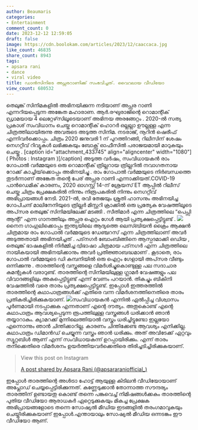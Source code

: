 ```yaml
---
author: Beaumaris
categories:
- Entertainment
comment_count: 0
date: 2023-12-12 12:59:05
draft: false
image: https://cdn.boolokam.com/articles/2023/12/caaccaca.jpg
like_count: 46835
share_count: 8943
tags:
- apsara rani
- dance
- viral video
title: ഡാൻസിനിടെ അപ്സരറാണിക്ക് സംഭവിച്ചത്. വൈറലായ വീഡിയോ
view_count: 680532
---
```


തെലുങ്ക് സിനിമകളിൽ അഭിനയിക്കുന്ന നടിയാണ് അപ്സര റാണി എന്നറിയപ്പെടുന്ന അങ്കേത മഹാരാണ. ആർ.രഘുരാജിന്റെ റൊമാന്റിക് ഡ്രാമയായ 4 ലെറ്റേഴ്‌സിലൂടെയാണ് അഭിനയ അരങ്ങേറ്റം . 2020-ൽ സത്യ പ്രകാശ് സംവിധാനം ചെയ്ത റൊമാന്റിക് ഹൊറർ ഒല്ലല്ലാ ഊല്ലള്ള എന്ന ചിത്രത്തിലായിരുന്നു അവരുടെ അടുത്ത സിനിമ. നടരാജ്, നൂറിൻ ഷെരീഫ് എന്നിവർക്കൊപ്പം. ചിത്രം 2020 ജനുവരി 1 ന് പുറത്തിറങ്ങി, റിലീസിന് ശേഷം നെഗറ്റീവ് റിവ്യൂകൾ ലഭിക്കുകയും ബോക്സ് ഓഫീസിൽ പരാജയമായി മാറുകയും ചെയ്തു . [caption id="attachment_433745" align="aligncenter" width="1080"] ( Photos : Instagram )[/caption] അടുത്ത വർഷം, സംവിധായകൻ രാം ഗോപാൽ വർമ്മയുടെ ഒരു റൊമാന്റിക് ത്രില്ലറായ ത്രില്ലറിൽ നവാഗതനായ റോക്ക് കാച്ചിയ്‌ക്കൊപ്പം അഭിനയിച്ചു . രാം ഗോപാൽ വർമ്മയുടെ നിർബന്ധത്തെ തുടർന്നാണ് അങ്കേത തന്റെ പേര് അപ്സര റാണി എന്നാക്കിയത്.COVID-19 പാൻഡെമിക് കാരണം, 2020 ഓഗസ്റ്റ് 14-ന് ശ്രേയസ് ET ആപ്പിൽ റിലീസ് ചെയ്ത ചിത്രം പ്രേക്ഷകരിൽ നിന്നും നിരൂപകരിൽ നിന്നും നെഗറ്റീവ് അഭിപ്രായങ്ങൾ നേടി. 2021-ൽ, രവി തേജയും ശ്രുതി ഹാസനും അഭിനയിച്ച ഗോപിചന്ദ് മാലിനേനിയുടെ ത്രില്ലർ മിസ്റ്ററി ക്രാക്കിൽ ഒരു പ്രത്യേക വേഷത്തിലൂടെ അപ്‌സര തെലുങ്ക് സിനിമയിലേക്ക് മടങ്ങി . സീതിമാർ എന്ന ചിത്രത്തിലെ “പെപ്സി ആന്റി” എന്ന ഗാനത്തിലും അപ്സര ഐറ്റം ഗേൾ ആയി പ്രത്യക്ഷപ്പെട്ടിട്ടുണ്ട് . ![](https://cdn.boolokam.com/articles/2023/12/caaccaca.jpg)നൈന ഗാംഗുലിക്കൊപ്പം ഇന്ത്യയിലെ ആദ്യത്തെ ലെസ്ബിയൻ ക്രൈം ആക്ഷൻ ചിത്രമായ രാം ഗോപാൽ വർമ്മയുടെ ഡേഞ്ചറസ് എന്ന ചിത്രത്തിലാണ് അവർ അടുത്തതായി അഭിനയിച്ചത് . പട്‌നഗർ ബോംബിങ്ങിനെ ആസ്പദമാക്കി ഒഡിയ , തെലുങ്ക് ഭാഷകളിൽ നിർമ്മിച്ച ദ്വിഭാഷാ ചിത്രമായ പട്‌നഗർ എന്ന ചിത്രത്തിലെ നായികയായി അഭിനയിക്കാനും അവർ പ്രതിജ്ഞാബദ്ധമാണ് . കൂടാതെ, രാം ഗോപാൽ വർമ്മയുടെ ഡി കമ്പനിയിൽ ഒരു ഐറ്റം ഗേളായി അപ്‌സര വീണ്ടും ഒന്നിക്കുന്നു . താരത്തിന്റെ വസ്ത്രങ്ങളെ വിമർശിച്ചുകൊണ്ടുള്ള പല സദാചാര കമന്റുകൾ വരാറുണ്ട്. താരത്തിന്റെ സിനിമയിലുള്ള ഗ്ലാമർ വേഷങ്ങളും പല വിവാദങ്ങളിലും അകപ്പെട്ടിട്ടുണ്ട് എന്ന് വേണം പറയാൻ. തികച്ചും ബികിനി വേഷത്തിൽ വരെ താരം പ്രത്യക്ഷപ്പെട്ടിട്ടുണ്ട്. ഇപ്പോൾ ഇത്തരത്തിൽ താരത്തിന്റെ കഥാപാത്രങ്ങൾക്ക് എതിരെ വന്ന വിമർശനത്തിനെതിരെ താരം പ്രതികരിച്ചിരിക്കുകയാണ്. ![](https://cdn.boolokam.com/articles/2023/12/qd.jpg)സംവിധായകൻ എന്നിൽ ഏൽപ്പിച്ച വിശ്വാസം പൂർണമായി നടപ്പാക്കുക എന്നതാണ് എന്റെ ദൗത്യം. അതുകൊണ്ട് എന്റെ കഥാപാത്രം ആവശ്യപ്പെടുന്ന രൂപത്തിലുള്ള വസ്ത്രങ്ങൾ ധരിക്കാൻ ഞാൻ തയ്യാറാകും. ക്യാമറക്ക് മുന്നിലെത്തിയാൽ വസ്ത്രം ധരിച്ചിട്ടുണ്ടോ ഇല്ലയോ എന്നൊന്നും ഞാൻ ചിന്തിക്കാറില്ല. കാരണം ചിന്തിക്കേണ്ട ആവശ്യം എനിക്കില്ല. കഥാപാത്രം ഡിമാൻഡ് ചെയ്യുന്ന വസ്ത്രം ഞാൻ ധരിക്കും. അത് അവിടേക്ക് ഏറ്റവും സ്യൂറ്റബിൾ ആണ് എന്ന് സംവിധായകന്ന് ഉറപ്പായിരിക്കും. എന്ന് താരം തനിക്കെതിരെ വിമർശനം ഉയർത്തിയവർക്കെതിരെ തിരിച്ചടിച്ചിരിക്കുകയാണ്. 

> View this post on Instagram
> 
> [A post shared by Apsara Rani (@apsararaniofficial_)](https://www.instagram.com/reel/Ch4JqEusOOH/?utm_source=ig_embed&utm_campaign=loading)

ഇപ്പോൾ താരത്തിന്റെ അൾട്രാ ഹോട്ട് ആയുള്ള കിടിലൻ വീഡിയോയാണ് അപ്ലോഡ് ചെയ്യപ്പെട്ടിരിക്കുന്നത്. കണ്ണേടുക്കാൻ തോന്നാത്ത സൗന്ദര്യം താരത്തിന് ഉണ്ടായതു കൊണ്ട് തന്നെ പങ്കുവെച്ച് നിമിഷങ്ങൾക്കകം താരത്തിന്റെ പുതിയ വീഡിയോ ആരാധകർ ഏറ്റെടുക്കുകയും മികച്ച പ്രേക്ഷക അഭിപ്രായങ്ങളോടെ തന്നെ സോഷ്യൽ മീഡിയ ഇടങ്ങളിൽ തരംഗമാവുകയും ചെയ്തിരിക്കുകയാണ് ഇപ്പോൾ.എന്തായാലും സോഷ്യൽ മീഡിയ ഒന്നടങ്കം ഈ വീഡിയോ ആണ്.